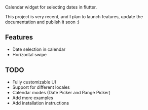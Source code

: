 <!-- 
This README describes the package. If you publish this package to pub.dev,
this README's contents appear on the landing page for your package.

For information about how to write a good package README, see the guide for
[writing package pages](https://dart.dev/guides/libraries/writing-package-pages). 

For general information about developing packages, see the Dart guide for
[creating packages](https://dart.dev/guides/libraries/create-library-packages)
and the Flutter guide for
[developing packages and plugins](https://flutter.dev/developing-packages). 
-->

Calendar widget for selecting dates in flutter.

This project is very recent, and I plan to launch features, update the documentation and publish it soon :)

## Features

* Date selection in calendar
* Horizontal swipe

## TODO

* Fully customizable UI
* Support for different locales
* Calendar modes (Date Picker and Range Picker)
* Add more examples
* Add installation instructions

